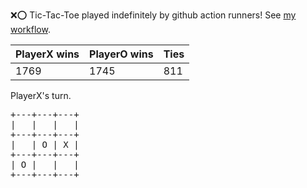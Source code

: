 :x::o: Tic-Tac-Toe played indefinitely by github action runners! See [my workflow](.github/workflows/play.yaml).

|PlayerX wins|PlayerO wins|Ties|
|-|-|-|
|1769|1745|811|

PlayerX's turn.

<pre>
+---+---+---+
|   |   |   |
+---+---+---+
|   | O | X |
+---+---+---+
| O |   |   |
+---+---+---+
</pre>